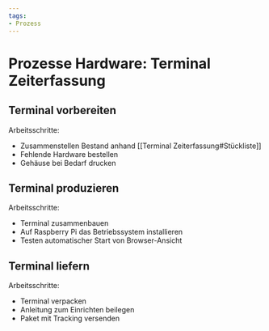 ```yaml
---
tags:
- Prozess
---
```

# Prozesse Hardware: Terminal Zeiterfassung

## Terminal vorbereiten

Arbeitsschritte:
* Zusammenstellen Bestand anhand [[Terminal Zeiterfassung#Stückliste]]
* Fehlende Hardware bestellen
* Gehäuse bei Bedarf drucken

## Terminal produzieren

Arbeitsschritte:
* Terminal zusammenbauen
* Auf Raspberry Pi das Betriebssystem installieren
* Testen automatischer Start von Browser-Ansicht

## Terminal liefern

Arbeitsschritte:
* Terminal verpacken
* Anleitung zum Einrichten beilegen
* Paket mit Tracking versenden 